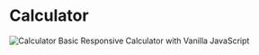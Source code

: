 # Calculator 
![Calculator](https://i.imgur.com/CkIFYcv.png)
Basic Responsive Calculator with Vanilla JavaScript 
